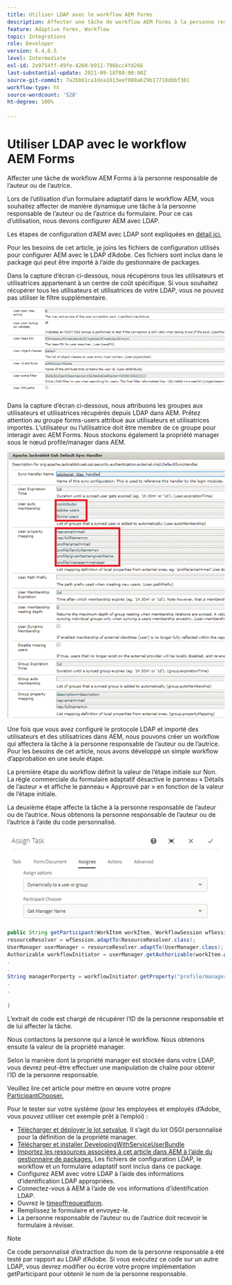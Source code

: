 ```yaml
---
title: Utiliser LDAP avec le workflow AEM Forms
description: Affecter une tâche de workflow AEM Forms à la personne responsable de l’auteur ou de l’autrice
feature: Adaptive Forms, Workflow
topic: Integrations
role: Developer
version: 6.4,6.5
level: Intermediate
exl-id: 2e9754ff-49fe-4260-b911-796bcc4fd266
last-substantial-update: 2021-09-18T00:00:00Z
source-git-commit: 7a2bb61ca1dea1013eef088a629b17718dbbf381
workflow-type: ht
source-wordcount: '528'
ht-degree: 100%

---
```


# Utiliser LDAP avec le workflow AEM Forms

Affecter une tâche de workflow AEM Forms à la personne responsable de l’auteur ou de l’autrice.

Lors de l’utilisation d’un formulaire adaptatif dans le workflow AEM, vous souhaitez affecter de manière dynamique une tâche à la personne responsable de l’auteur ou de l’autrice du formulaire. Pour ce cas d’utilisation, nous devons configurer AEM avec LDAP.

Les étapes de configuration d’AEM avec LDAP sont expliquées en [détail ici.](https://helpx.adobe.com/fr/experience-manager/6-5/sites/administering/using/ldap-config.html)

Pour les besoins de cet article, je joins les fichiers de configuration utilisés pour configurer AEM avec le LDAP d’Adobe. Ces fichiers sont inclus dans le package qui peut être importé à l’aide du gestionnaire de packages.

Dans la capture d’écran ci-dessous, nous récupérons tous les utilisateurs et utilisatrices appartenant à un centre de coût spécifique. Si vous souhaitez récupérer tous les utilisateurs et utilisatrices de votre LDAP, vous ne pouvez pas utiliser le filtre supplémentaire.

![Configuration LDAP.](assets/costcenterldap.gif)

Dans la capture d’écran ci-dessous, nous attribuons les groupes aux utilisateurs et utilisatrices récupérés depuis LDAP dans AEM. Prêtez attention au groupe forms-users attribué aux utilisateurs et utilisatrices importés. L’utilisateur ou l’utilisatrice doit être membre de ce groupe pour interagir avec AEM Forms. Nous stockons également la propriété manager sous le nœud profile/manager dans AEM.

![Synchandler.](assets/synchandler.gif)

Une fois que vous avez configuré le protocole LDAP et importé des utilisateurs et des utilisatrices dans AEM, nous pouvons créer un workflow qui affectera la tâche à la personne responsable de l’auteur ou de l’autrice. Pour les besoins de cet article, nous avons développé un simple workflow d’approbation en une seule étape.

La première étape du workflow définit la valeur de l’étape initiale sur Non. La règle commerciale du formulaire adaptatif désactive le panneau « Détails de l’auteur » et affiche le panneau « Approuvé par » en fonction de la valeur de l’étape initiale.

La deuxième étape affecte la tâche à la personne responsable de l’auteur ou de l’autrice. Nous obtenons la personne responsable de l’auteur ou de l’autrice à l’aide du code personnalisé.

![Affectation d’une tâche.](assets/assigntask.gif)

```java
public String getParticipant(WorkItem workItem, WorkflowSession wfSession, MetaDataMap arg2) throws WorkflowException{
resourceResolver = wfSession.adaptTo(ResourceResolver.class);
UserManager userManager = resourceResolver.adaptTo(UserManager.class);
Authorizable workflowInitiator = userManager.getAuthorizable(workItem.getWorkflow().getInitiator());
.
.
String managerPorperty = workflowInitiator.getProperty("profile/manager")[0].getString();
.
.

}
```

L’extrait de code est chargé de récupérer l’ID de la personne responsable et de lui affecter la tâche.

Nous contactons la personne qui a lancé le workflow. Nous obtenons ensuite la valeur de la propriété manager.

Selon la manière dont la propriété manager est stockée dans votre LDAP, vous devrez peut-être effectuer une manipulation de chaîne pour obtenir l’ID de la personne responsable.

Veuillez lire cet article pour mettre en œuvre votre propre [ParticipantChooser.](https://experienceleague.adobe.com/docs/experience-manager-learn/getting-started-wknd-tutorial-develop/overview.html?lang=en&amp;CID=RedirectAEMCommunityKautuk)

Pour le tester sur votre système (pour les employées et employés d’Adobe, vous pouvez utiliser cet exemple prêt à l’emploi) :

* [Télécharger et déployer le lot setvalue](/help/forms/assets/common-osgi-bundles/SetValueApp.core-1.0-SNAPSHOT.jar). Il s’agit du lot OSGI personnalisé pour la définition de la propriété manager.
* [Télécharger et installer DevelopingWithServiceUserBundle](/help/forms/assets/common-osgi-bundles/DevelopingWithServiceUser.jar)
* [Importez les ressources associées à cet article dans AEM à l’aide du gestionnaire de packages.](assets/aem-forms-ldap.zip) Les fichiers de configuration LDAP, le workflow et un formulaire adaptatif sont inclus dans ce package.
* Configurez AEM avec votre LDAP à l’aide des informations d’identification LDAP appropriées.
* Connectez-vous à AEM à l’aide de vos informations d’identification LDAP.
* Ouvrez le [timeoffrequestform](http://localhost:4502/content/dam/formsanddocuments/helpx/timeoffrequestform/jcr:content?wcmmode=disabled).
* Remplissez le formulaire et envoyez-le.
* La personne responsable de l’auteur ou de l’autrice doit recevoir le formulaire à réviser.

>[!NOTE]
>
>Ce code personnalisé d’extraction du nom de la personne responsable a été testé par rapport au LDAP d’Adobe. Si vous exécutez ce code sur un autre LDAP, vous devrez modifier ou écrire votre propre implémentation getParticipant pour obtenir le nom de la personne responsable.
